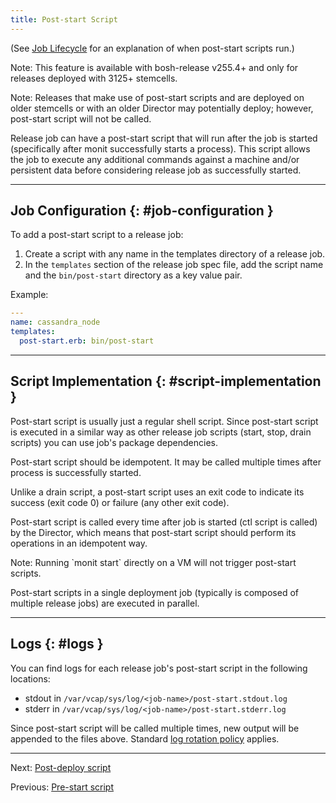 ```yaml
---
title: Post-start Script
---
```


(See [Job Lifecycle](job-lifecycle.md) for an explanation of when post-start scripts run.)

<p class="note">Note: This feature is available with bosh-release v255.4+ and only for releases deployed with 3125+ stemcells.</p>

<p class="note">Note: Releases that make use of post-start scripts and are deployed on older stemcells or with an older Director may potentially deploy; however, post-start script will not be called.</p>

Release job can have a post-start script that will run after the job is started (specifically after monit successfully starts a process). This script allows the job to execute any additional commands against a machine and/or persistent data before considering release job as successfully started.

---
## Job Configuration {: #job-configuration }

To add a post-start script to a release job:

1. Create a script with any name in the templates directory of a release job.
1. In the `templates` section of the release job spec file, add the script name and the `bin/post-start` directory as a key value pair.

Example:

```yaml
---
name: cassandra_node
templates:
  post-start.erb: bin/post-start
```

---
## Script Implementation {: #script-implementation }

Post-start script is usually just a regular shell script. Since post-start script is executed in a similar way as other release job scripts (start, stop, drain scripts) you can use job's package dependencies.

Post-start script should be idempotent. It may be called multiple times after process is successfully started.

Unlike a drain script, a post-start script uses an exit code to indicate its success (exit code 0) or failure (any other exit code).

Post-start script is called every time after job is started (ctl script is called) by the Director, which means that post-start script should perform its operations in an idempotent way.

<p class="note">Note: Running `monit start` directly on a VM will not trigger post-start scripts.</p>

Post-start scripts in a single deployment job (typically is composed of multiple release jobs) are executed in parallel.

---
## Logs {: #logs }

You can find logs for each release job's post-start script in the following locations:

- stdout in `/var/vcap/sys/log/<job-name>/post-start.stdout.log`
- stderr in `/var/vcap/sys/log/<job-name>/post-start.stderr.log`

Since post-start script will be called multiple times, new output will be appended to the files above. Standard [log rotation policy](job-logs.md#log-rotation) applies.

---
Next: [Post-deploy script](post-deploy.md)

Previous: [Pre-start script](pre-start.md)
